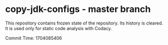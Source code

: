 # copy-jdk-configs - master branch

This repository contains frozen state of the repository.
Its history is cleared. It is used only for static code
analysis with Codacy.

Commit Time: 1704085406